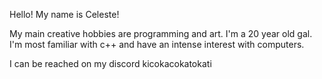 Hello! My name is Celeste!

My main creative hobbies are programming and art. I'm a 20 year old gal.
I'm most familiar with c++ and have an intense interest with computers.

I can be reached on my discord kicokacokatokati
